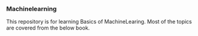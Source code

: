 ### Machinelearning
This repository is for learning Basics of MachineLearing.
Most of the topics are covered from the below book.